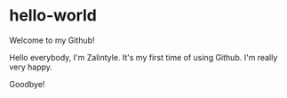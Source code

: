 # hello-world

Welcome to my Github!

Hello everybody, I'm Zalintyle. It's my first time of using Github. I'm really very happy.

Goodbye!
